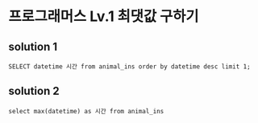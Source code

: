 ﻿# 프로그래머스 Lv.1  최댓값 구하기

## solution 1

```mysql
SELECT datetime 시간 from animal_ins order by datetime desc limit 1;
```

## solution 2

```mysql
select max(datetime) as 시간 from animal_ins
```